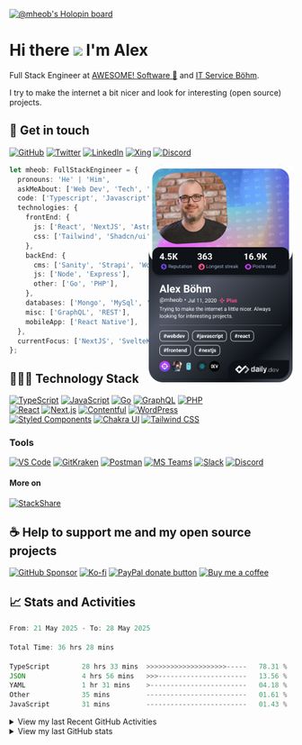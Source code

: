 [![@mheob's Holopin board](https://holopin.me/mheob)](https://holopin.io/@mheob)

# Hi there <img src="https://media.giphy.com/media/hvRJCLFzcasrR4ia7z/giphy.gif" height="32px" /> I'm Alex

Full Stack Engineer at [AWESOME! Software 🚀](https://awesome-software.de/) and
[IT Service Böhm](https://www.its-boehm.de).

I try to make the internet a bit nicer and look for interesting (open source) projects.

## 🤝 Get in touch

[![GitHub](https://img.shields.io/badge/GitHub-100000.svg?&style=for-the-badge&logo=GitHub&logoColor=white)](https://github.com/mheob)
[![Twitter](https://img.shields.io/badge/Twitter-1DA1F2.svg?&style=for-the-badge&logo=Twitter&logoColor=white)](https://twitter.com/mheob_a)
[![LinkedIn](https://img.shields.io/badge/LinkedIn-0077B5.svg?style=for-the-badge&logo=LinkedIn&logoColor=white)](https://www.linkedin.com/in/itsb)
[![Xing](https://img.shields.io/badge/Xing-006567.svg?style=for-the-badge&logo=Xing&logoColor=white)](https://www.xing.com/profile/Alexander_Boehm64)
[![Discord](https://img.shields.io/badge/Discord-5865F2.svg?style=for-the-badge&logo=Discord&logoColor=white)](https://discord.com/users/203514576841474049)

<a href="https://app.daily.dev/mheob">
  <img
    align="right"
    width="256"
    src="https://raw.githubusercontent.com/mheob/mheob/main/devcard.png"
    alt="Alexander Böhm's daily.dev Card"
  />
</a>

```ts
let mheob: FullStackEngineer = {
  pronouns: 'He' | 'Him',
  askMeAbout: ['Web Dev', 'Tech', 'Soccer', 'Open Source'],
  code: ['Typescript', 'Javascript', 'Go', 'PHP'],
  technologies: {
    frontEnd: {
      js: ['React', 'NextJS', 'Astro', 'SvelteKit'],
      css: ['Tailwind', 'Shadcn/ui', 'Chakra', 'Mantine'],
    },
    backEnd: {
      cms: ['Sanity', 'Strapi', 'WordPress'],
      js: ['Node', 'Express'],
      other: ['Go', 'PHP'],
    },
    databases: ['Mongo', 'MySql', 'PostgreSQL'],
    misc: ['GraphQL', 'REST'],
    mobileApp: ['React Native'],
  },
  currentFocus: ['NextJS', 'SvelteKit', 'Astro', 'Go'],
};
```

## 🧑🏽‍💻 Technology Stack

[![TypeScript](https://img.shields.io/badge/TypeScript-007ACC.svg?&style=for-the-badge&logo=Typescript&logoColor=white)](https://www.typescriptlang.org/)
[![JavaScript](https://img.shields.io/badge/JavaScript-F7DF1E.svg?&style=for-the-badge&logo=Javascript&logoColor=black)](https://en.wikipedia.org/wiki/JavaScript)
[![Go](https://img.shields.io/badge/Go-00ADD8.svg?style=for-the-badge&logo=Go&logoColor=white)](https://go.dev/)
[![GraphQL](https://img.shields.io/badge/GraphQL-E10098.svg?style=for-the-badge&logo=GraphQL&logoColor=white)](https://graphql.org/)
[![PHP](https://img.shields.io/badge/PHP-777BB4.svg?&style=for-the-badge&logo=PHP&logoColor=white)](https://php.net/)
\
[![React](https://img.shields.io/badge/React-20232A.svg?&style=for-the-badge&logo=React&logoColor=61DAFB)](https://reactjs.org/)
[![Next.js](https://img.shields.io/badge/Next.js-000000.svg?style=for-the-badge&logo=Next.js&logoColor=white)](https://nextjs.org/)
[![Contentful](https://img.shields.io/badge/Contentful-2478CC.svg?style=for-the-badge&logo=Contentful&logoColor=white)](https://www.contentful.com/)
[![WordPress](https://img.shields.io/badge/Wordpress-21759B.svg?style=for-the-badge&logo=Wordpress&logoColor=white)](https://wordpress.org/)
\
[![Styled Components](https://img.shields.io/badge/Styled_Components-DB7093.svg?style=for-the-badge&logo=Styled-Components&logoColor=white)](https://styled-components.com/)
[![Chakra UI](https://img.shields.io/badge/Chakra_UI-319795.svg?style=for-the-badge&logo=Chakra-UI&logoColor=white)](https://chakra-ui.com/)
[![Tailwind CSS](https://img.shields.io/badge/Tailwind_CSS-38B2AC.svg?&style=for-the-badge&logo=Tailwind-CSS&logoColor=white)](https://tailwindcss.com/)

### Tools

[![VS Code](https://img.shields.io/badge/VS_Code-007ACC.svg?&style=for-the-badge&logo=Visual-Studio-Code&logoColor=white)](https://code.visualstudio.com/)
[![GitKraken](https://img.shields.io/badge/GitKraken%2A-179287.svg?&style=for-the-badge&logo=GitKraken&logoColor=white)](https://gitkraken.cello.so/VubG66Ey6TT)
[![Postman](https://img.shields.io/badge/Postman-FF6C37.svg?&style=for-the-badge&logo=Postman&logoColor=white)](https://www.postman.com/)
[![MS Teams](https://img.shields.io/badge/MS_Teams-6264A7.svg?&style=for-the-badge&logo=microsoftteams&logoColor=white)](https://teams.microsoft.com/)
[![Slack](https://img.shields.io/badge/Slack-4A154B.svg?&style=for-the-badge&logo=Slack&logoColor=white)](https://slack.com/)
[![Discord](https://img.shields.io/badge/Discord-5865F2.svg?&style=for-the-badge&logo=Discord&logoColor=white)](https://discord.com/)

#### More on

[![StackShare](https://img.shields.io/badge/StackShare-008FF9.svg?style=for-the-badge&logo=StackShare&logoColor=white)](https://stackshare.io/mheob/general)

## ☕️ Help to support me and my open source projects

[![GitHub Sponsor](https://img.shields.io/badge/Sponsor-100000.svg?&style=for-the-badge&logo=GitHub&logoColor=white)](https://github.com/sponsors/mheob)
[![Ko-fi](https://img.shields.io/badge/ko--fi-FF5E5B.svg?style=for-the-badge&logo=ko-fi&logoColor=white)](https://ko-fi.com/mheob)
[![PayPal donate button](https://img.shields.io/badge/PayPal-00457C.svg?&style=for-the-badge&logo=PayPal&logoColor=white)](https://www.paypal.me/mheob)
[![Buy me a coffee](https://img.shields.io/badge/Buy%20me%20a%20coffee-FF813F.svg?style=for-the-badge&logo=Buy%20me%20a%20coffee&logoColor=white)](https://www.buymeacoffee.com/mheob)

## 📈 Stats and Activities

<!--START_SECTION:waka-->

```ts
From: 21 May 2025 - To: 28 May 2025

Total Time: 36 hrs 28 mins

TypeScript        28 hrs 33 mins  >>>>>>>>>>>>>>>>>>>>-----   78.31 %
JSON              4 hrs 56 mins   >>>----------------------   13.56 %
YAML              1 hr 31 mins    >------------------------   04.18 %
Other             35 mins         -------------------------   01.61 %
JavaScript        31 mins         -------------------------   01.43 %
```

<!--END_SECTION:waka-->

<details>
  <summary>View my last Recent GitHub Activities</summary>

  &nbsp;

  <!--START_SECTION:activity-->
1. 🎉 Merged PR [#95](https://github.com/mheob/changeset-changelog/pull/95) in [mheob/changeset-changelog](https://github.com/mheob/changeset-changelog)
2. 💪 Opened PR [#95](https://github.com/mheob/changeset-changelog/pull/95) in [mheob/changeset-changelog](https://github.com/mheob/changeset-changelog)
3. 🎉 Merged PR [#93](https://github.com/mheob/changeset-changelog/pull/93) in [mheob/changeset-changelog](https://github.com/mheob/changeset-changelog)
4. 💪 Opened PR [#93](https://github.com/mheob/changeset-changelog/pull/93) in [mheob/changeset-changelog](https://github.com/mheob/changeset-changelog)
5. 💪 Opened PR [#272](https://github.com/mheob/config/pull/272) in [mheob/config](https://github.com/mheob/config)
  <!--END_SECTION:activity-->
</details>

<details>
  <summary>View my last GitHub stats</summary>

  &nbsp;

  <!-- [![GitHub graph](https://activity-graph.herokuapp.com/graph?username=mheob&theme=react-dark)](https://github.com/mheob) -->

  <!-- [![GitHub Stats](https://github-readme-stats.vercel.app/api?username=mheob&theme=github_dark&show_icons=true&line_height=24&count_private=true)](https://github.com/mheob) -->

  <!-- [![GitHub Top Langs](https://github-readme-stats.vercel.app/api/top-langs/?username=mheob&theme=github_dark&layout=compact&langs_count=6&hide=Inno%20Setup,C%23,Java)](https://github.com/mheob) -->

  [![GitHub Trophies](https://github-profile-trophy.vercel.app/?username=mheob&theme=darkhub&column=6&margin-w=16&margin-h=16&no-bg=true)](https://github.com/mheob)

  [![Profile Details](http://github-profile-summary-cards.vercel.app/api/cards/profile-details?username=mheob&theme=dracula)](https://github.com/mheob)

  [![Most Commit Language](http://github-profile-summary-cards.vercel.app/api/cards/most-commit-language?username=mheob&theme=dracula)](https://github.com/mheob)
  [![GitHub Stats](http://github-profile-summary-cards.vercel.app/api/cards/stats?username=mheob&theme=dracula)](https://github.com/mheob)
</details>
